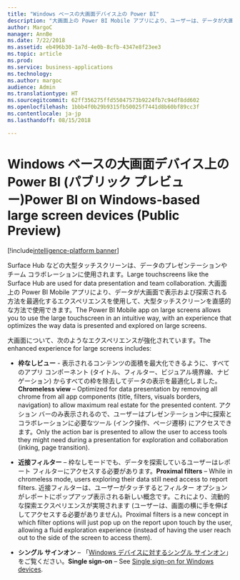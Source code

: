 ```yaml
---
title: "Windows ベースの大画面デバイス上の Power BI"
description: "大画面上の Power BI Mobile アプリにより、ユーザーは、データが大画面で表示および探索される方法を最適化するエクスペリエンスを使用して、大型タッチ スクリーンを直感的な方法で使用できます。"
author: MargoC
manager: AnnBe
ms.date: 7/22/2018
ms.assetid: eb496b30-1a7d-4e0b-8cfb-4347e8f23ee3
ms.topic: article
ms.prod: 
ms.service: business-applications
ms.technology: 
ms.author: margoc
audience: Admin
ms.translationtype: HT
ms.sourcegitcommit: 62ff356275ffd55047573b9224fb7c94df8dd602
ms.openlocfilehash: 1bbb4f0b29b9315fb50025f7441d8b60bf89cc3f
ms.contentlocale: ja-jp
ms.lasthandoff: 08/15/2018

---
```

# <a name="power-bi-on-windows-based-large-screen-devices-public-preview"></a><span data-ttu-id="ed493-103">Windows ベースの大画面デバイス上の Power BI (パブリック プレビュー)</span><span class="sxs-lookup"><span data-stu-id="ed493-103">Power BI on Windows-based large screen devices (Public Preview)</span></span>

[!include[intelligence-platform banner](../../includes/intelligence-platform.md)]




<span data-ttu-id="ed493-104">Surface Hub などの大型タッチスクリーンは、データのプレゼンテーションやチーム コラボレーションに使用されます。</span><span class="sxs-lookup"><span data-stu-id="ed493-104">Large touchscreens like the Surface Hub are used for data presentation and team collaboration.</span></span> <span data-ttu-id="ed493-105">大画面上の Power BI Mobile アプリにより、データが大画面で表示および探索される方法を最適化するエクスペリエンスを使用して、大型タッチスクリーンを直感的な方法で使用できます。</span><span class="sxs-lookup"><span data-stu-id="ed493-105">The Power BI Mobile app on large screens allows you to use the large touchscreen in an intuitive way, with an experience that optimizes the way data is presented and explored on large screens.</span></span>

<span data-ttu-id="ed493-106">大画面について、次のようなエクスペリエンスが強化されています。</span><span class="sxs-lookup"><span data-stu-id="ed493-106">The enhanced experience for large screens includes:</span></span>

-   <span data-ttu-id="ed493-107">**枠なしビュー** - 表示されるコンテンツの面積を最大化できるように、すべてのアプリ コンポーネント (タイトル、フィルター、ビジュアル境界線、ナビゲーション) からすべての枠を除去してデータの表示を最適化しました。</span><span class="sxs-lookup"><span data-stu-id="ed493-107">**Chromeless view** – Optimized for data presentation by removing all chrome from all app components (title, filters, visuals borders, navigation) to allow maximum real estate for the presented content.</span></span> <span data-ttu-id="ed493-108">アクション バーのみ表示されるので、ユーザーはプレゼンテーション中に探索とコラボレーションに必要なツール (インク操作、ページ遷移) にアクセスできます。</span><span class="sxs-lookup"><span data-stu-id="ed493-108">Only the action bar is presented to allow the user to access tools they might need during a presentation for exploration and collaboration (inking, page transition).</span></span>

-   <span data-ttu-id="ed493-109">**近接フィルター** – 枠なしモードでも、データを探索しているユーザーはレポート フィルターにアクセスする必要があります。</span><span class="sxs-lookup"><span data-stu-id="ed493-109">**Proximal filters** – While in chromeless mode, users exploring their data still need access to report filters.</span></span> <span data-ttu-id="ed493-110">近接フィルターは、ユーザーがタッチするとフィルター オプションがレポートにポップアップ表示される新しい概念です。これにより、流動的な探索エクスペリエンスが実現されます (ユーザーは、画面の横に手を伸ばしてアクセスする必要がありません)。</span><span class="sxs-lookup"><span data-stu-id="ed493-110">Proximal filters is a new concept in which filter options will just pop up on the report upon touch by the user, allowing a fluid exploration experience (instead of having the user reach out to the side of the screen to access them).</span></span>

-   <span data-ttu-id="ed493-111">**シングル サインオン** – 「[Windows デバイスに対するシングル サインオン](single-sign-windows-apps.md)」をご覧ください。</span><span class="sxs-lookup"><span data-stu-id="ed493-111">**Single sign-on** – See [Single sign-on for Windows devices](single-sign-windows-apps.md).</span></span>

